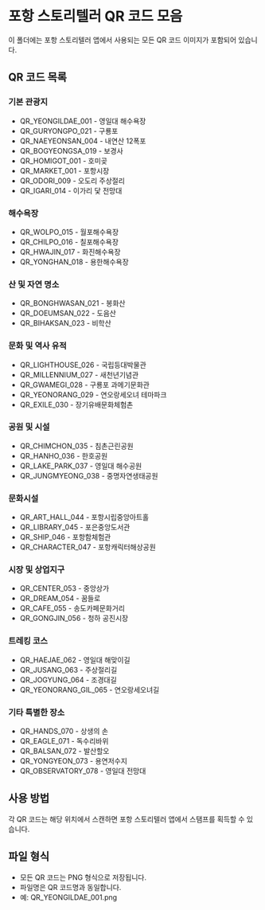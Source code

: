 # 포항 스토리텔러 QR 코드 모음

이 폴더에는 포항 스토리텔러 앱에서 사용되는 모든 QR 코드 이미지가 포함되어 있습니다.

## QR 코드 목록

### 기본 관광지

- QR_YEONGILDAE_001 - 영일대 해수욕장
- QR_GURYONGPO_021 - 구룡포
- QR_NAEYEONSAN_004 - 내연산 12폭포
- QR_BOGYEONGSA_019 - 보경사
- QR_HOMIGOT_001 - 호미곶
- QR_MARKET_001 - 포항시장
- QR_ODORI_009 - 오도리 주상절리
- QR_IGARI_014 - 이가리 닻 전망대

### 해수욕장

- QR_WOLPO_015 - 월포해수욕장
- QR_CHILPO_016 - 칠포해수욕장
- QR_HWAJIN_017 - 화진해수욕장
- QR_YONGHAN_018 - 용한해수욕장

### 산 및 자연 명소

- QR_BONGHWASAN_021 - 봉화산
- QR_DOEUMSAN_022 - 도음산
- QR_BIHAKSAN_023 - 비학산

### 문화 및 역사 유적

- QR_LIGHTHOUSE_026 - 국립등대박물관
- QR_MILLENNIUM_027 - 새천년기념관
- QR_GWAMEGI_028 - 구룡포 과메기문화관
- QR_YEONORANG_029 - 연오랑세오녀 테마파크
- QR_EXILE_030 - 장기유배문화체험촌

### 공원 및 시설

- QR_CHIMCHON_035 - 침촌근린공원
- QR_HANHO_036 - 한호공원
- QR_LAKE_PARK_037 - 영일대 해수공원
- QR_JUNGMYEONG_038 - 중명자연생태공원

### 문화시설

- QR_ART_HALL_044 - 포항시립중앙아트홀
- QR_LIBRARY_045 - 포은중앙도서관
- QR_SHIP_046 - 포항함체험관
- QR_CHARACTER_047 - 포항캐릭터해상공원

### 시장 및 상업지구

- QR_CENTER_053 - 중앙상가
- QR_DREAM_054 - 꿈들로
- QR_CAFE_055 - 송도카페문화거리
- QR_GONGJIN_056 - 청하 공진시장

### 트레킹 코스

- QR_HAEJAE_062 - 영일대 해맞이길
- QR_JUSANG_063 - 주상절리길
- QR_JOGYUNG_064 - 조경대길
- QR_YEONORANG_GIL_065 - 연오랑세오녀길

### 기타 특별한 장소

- QR_HANDS_070 - 상생의 손
- QR_EAGLE_071 - 독수리바위
- QR_BALSAN_072 - 발산할오
- QR_YONGYEON_073 - 용연저수지
- QR_OBSERVATORY_078 - 영일대 전망대

## 사용 방법

각 QR 코드는 해당 위치에서 스캔하면 포항 스토리텔러 앱에서 스탬프를 획득할 수 있습니다.

## 파일 형식

- 모든 QR 코드는 PNG 형식으로 저장됩니다.
- 파일명은 QR 코드명과 동일합니다.
- 예: QR_YEONGILDAE_001.png

